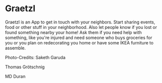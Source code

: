 # Graetzl

Graetzl is an App to get in touch with your neighbors. Start sharing events, food or other stuff in your neighborhood. Also let people know if you lost or found something nearby your home! Ask them if you need help with something, like you're injured and need someone who buys groceries for you or you plan on redecorating you home or have some IKEA furniture to assemble.

Photo-Credits:
Saketh Garuda

Thomas Grötschnig

MD Duran
